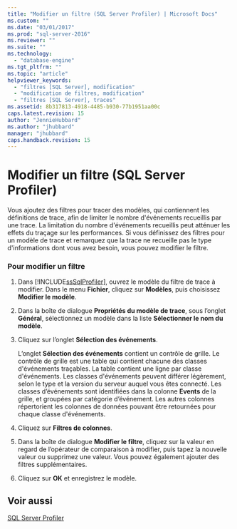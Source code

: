 ```yaml
---
title: "Modifier un filtre (SQL Server Profiler) | Microsoft Docs"
ms.custom: ""
ms.date: "03/01/2017"
ms.prod: "sql-server-2016"
ms.reviewer: ""
ms.suite: ""
ms.technology: 
  - "database-engine"
ms.tgt_pltfrm: ""
ms.topic: "article"
helpviewer_keywords: 
  - "filtres [SQL Server], modification"
  - "modification de filtres, modification"
  - "filtres [SQL Server], traces"
ms.assetid: 8b317813-4918-4485-b930-77b1951aa00c
caps.latest.revision: 15
author: "JennieHubbard"
ms.author: "jhubbard"
manager: "jhubbard"
caps.handback.revision: 15
---
```

# Modifier un filtre (SQL Server Profiler)
  Vous ajoutez des filtres pour tracer des modèles, qui contiennent les définitions de trace, afin de limiter le nombre d'événements recueillis par une trace. La limitation du nombre d'événements recueillis peut atténuer les effets du traçage sur les performances. Si vous définissez des filtres pour un modèle de trace et remarquez que la trace ne recueille pas le type d'informations dont vous avez besoin, vous pouvez modifier le filtre.  
  
### Pour modifier un filtre  
  
1.  Dans [!INCLUDE[ssSqlProfiler](../../includes/sssqlprofiler-md.md)], ouvrez le modèle du filtre de trace à modifier. Dans le menu **Fichier**, cliquez sur **Modèles**, puis choisissez **Modifier le modèle**.  
  
2.  Dans la boîte de dialogue **Propriétés du modèle de trace**, sous l’onglet **Général**, sélectionnez un modèle dans la liste **Sélectionner le nom du modèle**.  
  
3.  Cliquez sur l’onglet **Sélection des événements**.  
  
     L’onglet **Sélection des événements** contient un contrôle de grille. Le contrôle de grille est une table qui contient chacune des classes d'événements traçables. La table contient une ligne par classe d'événements. Les classes d'événements peuvent différer légèrement, selon le type et la version du serveur auquel vous êtes connecté. Les classes d’événements sont identifiées dans la colonne **Events** de la grille, et groupées par catégorie d’événement. Les autres colonnes répertorient les colonnes de données pouvant être retournées pour chaque classe d'événements.  
  
4.  Cliquez sur **Filtres de colonnes**.  
  
5.  Dans la boîte de dialogue **Modifier le filtre**, cliquez sur la valeur en regard de l’opérateur de comparaison à modifier, puis tapez la nouvelle valeur ou supprimez une valeur. Vous pouvez également ajouter des filtres supplémentaires.  
  
6.  Cliquez sur **OK** et enregistrez le modèle.  
  
## Voir aussi  
 [SQL Server Profiler](../../tools/sql-server-profiler/sql-server-profiler.md)  
  
  